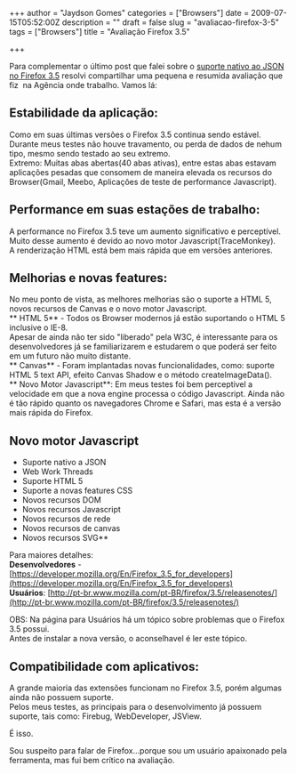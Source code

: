 +++
author = "Jaydson Gomes"
categories = ["Browsers"]
date = 2009-07-15T05:52:00Z
description = ""
draft = false
slug = "avaliacao-firefox-3-5"
tags = ["Browsers"]
title = "Avaliação Firefox 3.5"

+++

Para complementar o último post que falei sobre o [suporte nativo ao JSON no Firefox 3.5](/json-nativo-firefox-3-5/) resolvi compartilhar uma pequena e resumida avaliação que fiz  na Agência onde trabalho.
Vamos lá:  

## Estabilidade da aplicação:
Como em suas últimas versões o Firefox 3.5 continua sendo estável.  
Durante meus testes não houve travamento, ou perda de dados de nehum tipo, mesmo sendo testado ao seu extremo.  
Extremo: Muitas abas abertas(40 abas ativas), entre estas abas estavam aplicações pesadas que consomem de maneira elevada os recursos do Browser(Gmail, Meebo, Aplicações de teste de performance Javascript).  

## Performance em suas estações de trabalho:
A performance no Firefox 3.5 teve um aumento significativo e perceptível.  
Muito desse aumento é devido ao novo motor Javascript(TraceMonkey).  
A renderização HTML está bem mais rápida que em versões anteriores.  

## Melhorias e novas features:
No meu ponto de vista, as melhores melhorias são o suporte a HTML 5, novos recursos de Canvas e o novo motor Javascript.  
** HTML 5** - Todos os Browser modernos já estão suportando o HTML 5 inclusive o IE-8.  
Apesar de ainda não ter sido "liberado" pela W3C, é interessante para os desenvolvedores já se familiarizarem e estudarem o que poderá ser feito em um futuro não muito distante.  
** Canvas** - Foram implantadas novas funcionalidades, como:  suporte  HTML 5 text API, efeito Canvas Shadow e o método createImageData().  
** Novo Motor Javascript**: Em meus testes foi bem perceptivel a velocidade em que a nova engine processa o código Javascript. Ainda não é tão rápido quanto os navegadores Chrome e Safari, mas esta é a versão mais rápida do Firefox.  

## Novo motor Javascript
- Suporte nativo a JSON
- Web Work Threads
- Suporte HTML 5
- Suporte a novas features CSS
- Novos recursos DOM
- Novos recursos Javascript
- Novos recursos de rede
- Novos recursos de canvas
- Novos recursos SVG**

Para maiores detalhes:  
**Desenvolvedores** - [https://developer.mozilla.org/En/Firefox_3.5_for_developers](https://developer.mozilla.org/En/Firefox_3.5_for_developers)  
**Usuários**: [http://pt-br.www.mozilla.com/pt-BR/firefox/3.5/releasenotes/](http://pt-br.www.mozilla.com/pt-BR/firefox/3.5/releasenotes/)  

OBS: Na página para Usuários há um tópico sobre problemas que o Firefox 3.5 possui.  
Antes de instalar a nova versão, o aconselhavel é ler este tópico.  

## Compatibilidade com aplicativos:
A grande maioria das extensões funcionam no Firefox 3.5, porém algumas ainda não possuem suporte.  
Pelos meus testes, as principais para o desenvolvimento já possuem suporte, tais como: Firebug, WebDeveloper, JSView.  

É isso.  

Sou suspeito para falar de Firefox...porque sou um usuário apaixonado pela ferramenta, mas fui bem crítico na avaliação.
